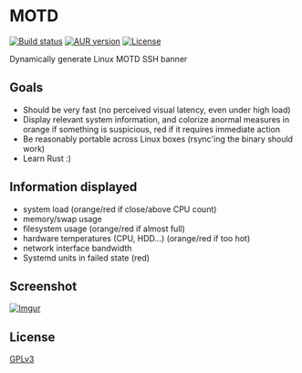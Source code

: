 # MOTD

[![Build status](https://github.com/desbma/motd/actions/workflows/ci.yml/badge.svg)](https://github.com/desbma/motd/actions)
[![AUR version](https://img.shields.io/aur/version/motd.svg?style=flat)](https://aur.archlinux.org/packages/motd/)
[![License](https://img.shields.io/github/license/desbma/motd.svg?style=flat)](https://github.com/desbma/motd/blob/master/LICENSE)

Dynamically generate Linux MOTD SSH banner

## Goals

- Should be very fast (no perceived visual latency, even under high load)
- Display relevant system information, and colorize anormal measures in orange if something is suspicious, red if it requires immediate action
- Be reasonably portable across Linux boxes (rsync'ing the binary should work)
- Learn Rust :)

## Information displayed

- system load (orange/red if close/above CPU count)
- memory/swap usage
- filesystem usage (orange/red if almost full)
- hardware temperatures (CPU, HDD...) (orange/red if too hot)
- network interface bandwidth
- Systemd units in failed state (red)

## Screenshot

[![Imgur](https://i.imgur.com/OPrRqKzl.png)](https://i.imgur.com/OPrRqKz.png)

## License

[GPLv3](https://www.gnu.org/licenses/gpl-3.0-standalone.html)
